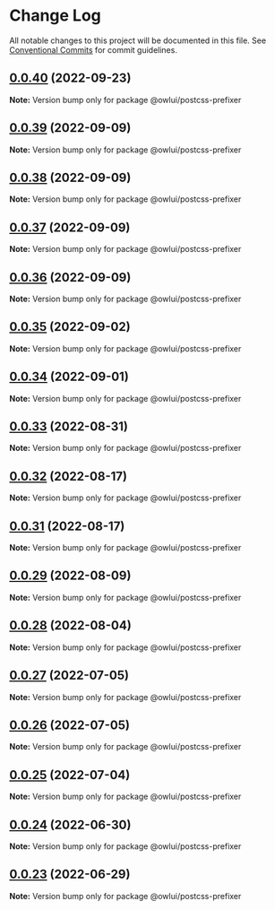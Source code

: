 # Change Log

All notable changes to this project will be documented in this file.
See [Conventional Commits](https://conventionalcommits.org) for commit guidelines.

## [0.0.40](https://github.com/EEBOS/SCROWL/compare/v0.0.39...v0.0.40) (2022-09-23)

**Note:** Version bump only for package @owlui/postcss-prefixer





## [0.0.39](https://github.com/EEBOS/SCROWL/compare/v0.0.38...v0.0.39) (2022-09-09)

**Note:** Version bump only for package @owlui/postcss-prefixer





## [0.0.38](https://github.com/EEBOS/SCROWL/compare/v0.0.37...v0.0.38) (2022-09-09)

**Note:** Version bump only for package @owlui/postcss-prefixer





## [0.0.37](https://github.com/EEBOS/SCROWL/compare/v0.0.36...v0.0.37) (2022-09-09)

**Note:** Version bump only for package @owlui/postcss-prefixer





## [0.0.36](https://github.com/EEBOS/SCROWL/compare/v0.0.35...v0.0.36) (2022-09-09)

**Note:** Version bump only for package @owlui/postcss-prefixer





## [0.0.35](https://github.com/EEBOS/SCROWL/compare/v0.0.34...v0.0.35) (2022-09-02)

**Note:** Version bump only for package @owlui/postcss-prefixer





## [0.0.34](https://github.com/EEBOS/SCROWL/compare/v0.0.33...v0.0.34) (2022-09-01)

**Note:** Version bump only for package @owlui/postcss-prefixer





## [0.0.33](https://github.com/EEBOS/SCROWL/compare/v0.0.32...v0.0.33) (2022-08-31)

**Note:** Version bump only for package @owlui/postcss-prefixer





## [0.0.32](https://github.com/EEBOS/SCROWL/compare/v0.0.31...v0.0.32) (2022-08-17)

**Note:** Version bump only for package @owlui/postcss-prefixer





## [0.0.31](https://github.com/EEBOS/SCROWL/compare/v0.0.29...v0.0.31) (2022-08-17)

**Note:** Version bump only for package @owlui/postcss-prefixer





## [0.0.29](https://github.com/EEBOS/SCROWL/compare/v0.0.28...v0.0.29) (2022-08-09)

**Note:** Version bump only for package @owlui/postcss-prefixer





## [0.0.28](https://github.com/EEBOS/SCROWL/compare/v0.0.27...v0.0.28) (2022-08-04)

**Note:** Version bump only for package @owlui/postcss-prefixer





## [0.0.27](https://github.com/EEBOS/SCROWL/compare/v0.0.26...v0.0.27) (2022-07-05)

**Note:** Version bump only for package @owlui/postcss-prefixer





## [0.0.26](https://github.com/EEBOS/SCROWL/compare/v0.0.25...v0.0.26) (2022-07-05)

**Note:** Version bump only for package @owlui/postcss-prefixer





## [0.0.25](https://github.com/EEBOS/SCROWL/compare/v0.0.24...v0.0.25) (2022-07-04)

**Note:** Version bump only for package @owlui/postcss-prefixer





## [0.0.24](https://github.com/EEBOS/SCROWL/compare/v0.0.23...v0.0.24) (2022-06-30)

**Note:** Version bump only for package @owlui/postcss-prefixer





## [0.0.23](https://github.com/EEBOS/SCROWL/compare/v0.0.22...v0.0.23) (2022-06-29)

**Note:** Version bump only for package @owlui/postcss-prefixer
